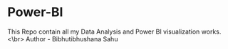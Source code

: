 # Power-BI

This Repo contain all my Data Analysis and Power BI visualization works.
<br><\br>
Author - Bibhutibhushana Sahu
